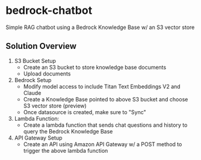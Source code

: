 # bedrock-chatbot
Simple RAG chatbot using a Bedrock Knowledge Base w/ an S3 vector store

## Solution Overview
1. S3 Bucket Setup
    - Create an S3 bucket to store knowledge base documents
    - Upload documents
2. Bedrock Setup
    - Modify model access to include Titan Text Embeddings V2 and Claude
    - Create a Knowledge Base pointed to above S3 bucket and choose S3 vector store (preview)
    - Once datasource is created, make sure to "Sync"
3. Lambda Function:
    - Create a lambda function that sends chat questions and history to query the Bedrock Knowledge Base
4. API Gateway Setup
    - Create an API using Amazon API Gateway w/ a POST method to trigger the above lambda function

